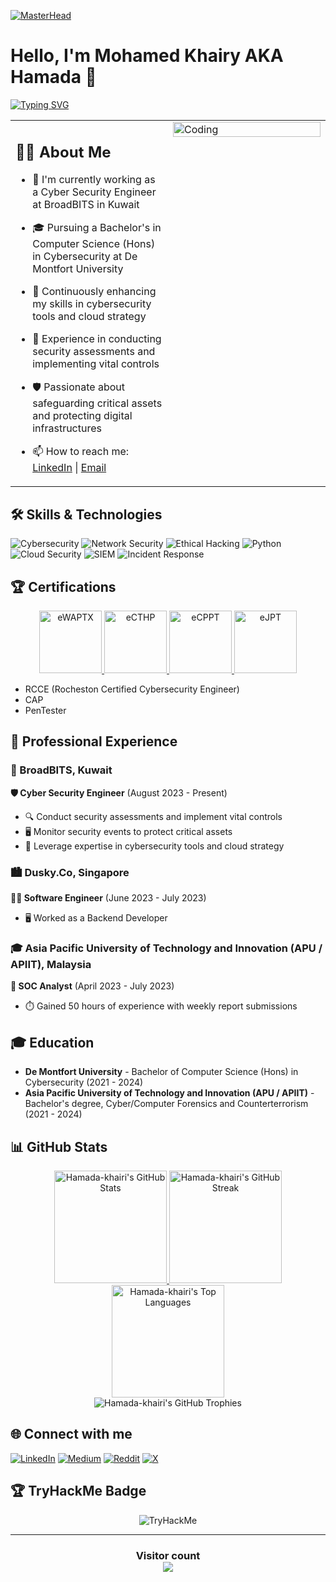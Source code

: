 [![MasterHead](https://media.licdn.com/dms/image/D4D16AQGtVevgklc35w/profile-displaybackgroundimage-shrink_350_1400/0/1683186196674?e=1729123200&v=beta&t=gtq4A_hmig879XsJqkSDlK1mZAszYfCmtlrwLn2HxYg)](https://github.com/Hamada-khairy)

# Hello, I'm Mohamed Khairy AKA Hamada 👋

[![Typing SVG](https://readme-typing-svg.herokuapp.com?font=Fira+Code&pause=1000&width=435&lines=Jr.+Cybersecurity+Researcher;Cyber+Security+Engineer;Continuous+Learner)](https://git.io/typing-svg)

<table>
  <tr>
    <td valign="top" width="50%">

## 👨‍💻 About Me

- 🔭 I'm currently working as a Cyber Security Engineer at BroadBITS in Kuwait
- 🎓 Pursuing a Bachelor's in Computer Science (Hons) in Cybersecurity at De Montfort University
- 🌱 Continuously enhancing my skills in cybersecurity tools and cloud strategy
- 💼 Experience in conducting security assessments and implementing vital controls
- 🛡️ Passionate about safeguarding critical assets and protecting digital infrastructures
- 📫 How to reach me: [LinkedIn](https://www.linkedin.com/in/mohamed-khairy-m-653a40199) | [Email](mailto:hamadakhairi09@gmail.com)

    </td>
    <td valign="top" width="50%">
      <img align="right" alt="Coding" width="100%" src="https://media.giphy.com/media/qgQUggAC3Pfv687qPC/giphy.gif">
    </td>
  </tr>
</table>

## 🛠 Skills & Technologies

![Cybersecurity](https://img.shields.io/badge/Cybersecurity-0078D4?style=for-the-badge&logo=windows-terminal&logoColor=white)
![Network Security](https://img.shields.io/badge/Network%20Security-00599C?style=for-the-badge&logo=cisco&logoColor=white)
![Ethical Hacking](https://img.shields.io/badge/Ethical%20Hacking-A81D33?style=for-the-badge&logo=hack-the-box&logoColor=white)
![Python](https://img.shields.io/badge/python-3670A0?style=for-the-badge&logo=python&logoColor=ffdd54)
![Cloud Security](https://img.shields.io/badge/Cloud%20Security-0089D6?style=for-the-badge&logo=microsoft-azure&logoColor=white)
![SIEM](https://img.shields.io/badge/SIEM-005571?style=for-the-badge&logo=elastic-stack&logoColor=white)
![Incident Response](https://img.shields.io/badge/Incident%20Response-D00000?style=for-the-badge&logo=red-hat&logoColor=white)

## 🏆 Certifications

<p align="center">
  <a href="https://certs.ine.com/embed/4c827e48-68d0-4004-a772-c32305b8aaf4" target="_blank">
    <img src="https://api.accredible.com/v1/frontend/credential_website_embed_image/badge/106325660" alt="eWAPTX" width="100" height="100"/>
  </a>
  <a href="https://certs.ine.com/embed/af1769ff-44c6-496b-8134-2b94ee3c6367" target="_blank">
    <img src="https://api.accredible.com/v1/frontend/credential_website_embed_image/badge/106644436" alt="eCTHP" width="100" height="100"/>
  </a>
  <a href="https://certs.ine.com/embed/44270e37-ea2d-49f5-9768-8a7d776e4fe4" target="_blank">
    <img src="https://api.accredible.com/v1/frontend/credential_website_embed_image/badge/87460833" alt="eCPPT" width="100" height="100"/>
  </a>
  <a href="https://certs.ine.com/embed/7ab7bd56-6a23-4f04-9389-57d64bf5e9f6" target="_blank">
    <img src="https://api.accredible.com/v1/frontend/credential_website_embed_image/badge/81525733" alt="eJPT" width="100" height="100"/>
  </a>
</p>

- RCCE (Rocheston Certified Cybersecurity Engineer)
- CAP
- PenTester


## 💼 Professional Experience

### 🏢 BroadBITS, Kuwait
**🛡️ Cyber Security Engineer** (August 2023 - Present)
- 🔍 Conduct security assessments and implement vital controls
- 🖥️ Monitor security events to protect critical assets
- 🚀 Leverage expertise in cybersecurity tools and cloud strategy

### 🏙️ Dusky.Co, Singapore
**👨‍💻 Software Engineer** (June 2023 - July 2023)
- 🖥️ Worked as a Backend Developer

### 🎓 Asia Pacific University of Technology and Innovation (APU / APIIT), Malaysia
**🔐 SOC Analyst** (April 2023 - July 2023)
- ⏱️ Gained 50 hours of experience with weekly report submissions

## 🎓 Education

- **De Montfort University** - Bachelor of Computer Science (Hons) in Cybersecurity (2021 - 2024)
- **Asia Pacific University of Technology and Innovation (APU / APIIT)** - Bachelor's degree, Cyber/Computer Forensics and Counterterrorism (2021 - 2024)

## 📊 GitHub Stats

<div align="center">
  
  <a href="https://github.com/Hamada-khairi">
    <img height="180em" src="https://github-readme-stats.vercel.app/api?username=Hamada-khairi&show_icons=true&theme=radical&include_all_commits=true&count_private=true&hide_border=true" alt="Hamada-khairi's GitHub Stats"/>
  </a>
  
  <a href="https://github.com/Hamada-khairi">
    <img height="180em" src="https://github-readme-streak-stats.herokuapp.com/?user=Hamada-khairi&theme=radical&hide_border=true" alt="Hamada-khairi's GitHub Streak"/>
  </a>

  <br/>
  
  <a href="https://github.com/Hamada-khairi">
    <img height="180em" src="https://github-readme-stats.vercel.app/api/top-langs/?username=Hamada-khairi&theme=radical&hide_border=true&include_all_commits=true&count_private=true&layout=compact&langs_count=8" alt="Hamada-khairi's Top Languages"/>
  </a>
  
  <br/>
  
  <img src="https://github-profile-trophy.vercel.app/?username=Hamada-khairi&theme=radical&no-frame=true&no-bg=false&margin-w=4&row=1" alt="Hamada-khairi's GitHub Trophies"/>

</div>



## 🌐 Connect with me

[![LinkedIn](https://img.shields.io/badge/LinkedIn-%230077B5.svg?logo=linkedin&logoColor=white)](https://linkedin.com/in/mohamed-khairy-m-653a40199) [![Medium](https://img.shields.io/badge/Medium-12100E?logo=medium&logoColor=white)](https://medium.com/@hamada-khairi) [![Reddit](https://img.shields.io/badge/Reddit-%23FF4500.svg?logo=Reddit&logoColor=white)](https://reddit.com/user/a7ma29) [![X](https://img.shields.io/badge/X-black.svg?logo=X&logoColor=white)](https://x.com/hamada_khairi) 

## 🏆 TryHackMe Badge

<p align="center">
  <img src="https://tryhackme-badges.s3.amazonaws.com/Hamada01.png" alt="TryHackMe">
</p>

---

<h3 align="center">
  Visitor count<br>
  <img src="https://profile-counter.glitch.me/Hamada-khairi/count.svg" />
</h3>
